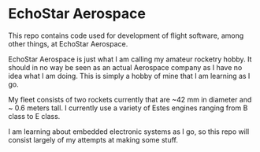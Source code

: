 # EchoStar Aerospace

This repo contains code used for development of flight software, among other things, at EchoStar Aerospace.

EchoStar Aerospace is just what I am calling my amateur rocketry hobby. It should in no way be seen as an actual Aerospace company as I have no idea what I am doing. This is simply a hobby of mine that I am learning as I go.

My fleet consists of two rockets currently that are ~42 mm in diameter and ~ 0.6 meters tall.
I currently use a variety of Estes engines ranging from B class to E class.

I am learning about embedded electronic systems as I go, so this repo will consist largely of my attempts at making some stuff.
